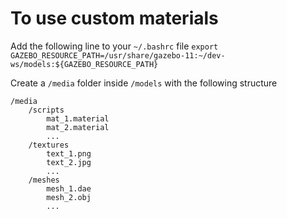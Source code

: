 # To use custom materials

Add the following line to your `~/.bashrc` file
`export GAZEBO_RESOURCE_PATH=/usr/share/gazebo-11:~/dev-ws/models:${GAZEBO_RESOURCE_PATH}`

Create a `/media` folder inside `/models` with the following structure
```
/media
    /scripts
        mat_1.material
        mat_2.material
        ...
    /textures
        text_1.png
        text_2.jpg
        ...
    /meshes
        mesh_1.dae
        mesh_2.obj
        ...
```